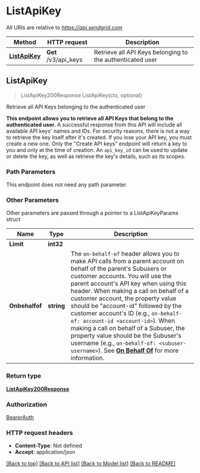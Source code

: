 # ListApiKey

All URIs are relative to *https://api.sendgrid.com*

Method | HTTP request | Description
------------- | ------------- | -------------
[**ListApiKey**](ListApiKey.md#ListApiKey) | **Get** /v3/api_keys | Retrieve all API Keys belonging to the authenticated user



## ListApiKey

> ListApiKey200Response ListApiKey(ctx, optional)

Retrieve all API Keys belonging to the authenticated user

**This endpoint allows you to retrieve all API Keys that belong to the authenticated user.**  A successful response from this API will include all available API keys' names and IDs.  For security reasons, there is not a way to retrieve the key itself after it's created. If you lose your API key, you must create a new one. Only the \"Create API keys\" endpoint will return a key to you and only at the time of creation.  An `api_key_id` can be used to update or delete the key, as well as retrieve the key's details, such as its scopes.

### Path Parameters

This endpoint does not need any path parameter.

### Other Parameters

Other parameters are passed through a pointer to a ListApiKeyParams struct


Name | Type | Description
------------- | ------------- | -------------
**Limit** | **int32** | 
**Onbehalfof** | **string** | The `on-behalf-of` header allows you to make API calls from a parent account on behalf of the parent's Subusers or customer accounts. You will use the parent account's API key when using this header. When making a call on behalf of a customer account, the property value should be \"account-id\" followed by the customer account's ID (e.g., `on-behalf-of: account-id <account-id>`). When making a call on behalf of a Subuser, the property value should be the Subuser's username (e.g., `on-behalf-of: <subuser-username>`). See [**On Behalf Of**](https://docs.sendgrid.com/api-reference/how-to-use-the-sendgrid-v3-api/on-behalf-of) for more information.

### Return type

[**ListApiKey200Response**](ListApiKey200Response.md)

### Authorization

[BearerAuth](../README.md#BearerAuth)

### HTTP request headers

- **Content-Type**: Not defined
- **Accept**: application/json

[[Back to top]](#) [[Back to API list]](../README.md#documentation-for-api-endpoints)
[[Back to Model list]](../README.md#documentation-for-models)
[[Back to README]](../README.md)

